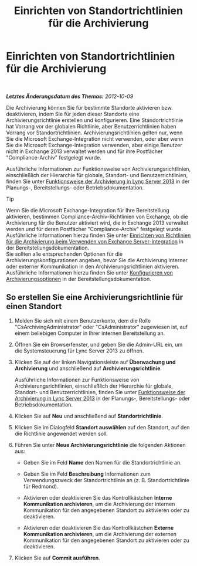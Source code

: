﻿---
title: Einrichten von Standortrichtlinien für die Archivierung
TOCTitle: Einrichten von Standortrichtlinien für die Archivierung
ms:assetid: dc2ea206-8b9c-44dd-a479-efb217593c89
ms:mtpsurl: https://technet.microsoft.com/de-de/library/JJ205325(v=OCS.15)
ms:contentKeyID: 49295617
ms.date: 05/19/2016
mtps_version: v=OCS.15
ms.translationtype: HT
---

# Einrichten von Standortrichtlinien für die Archivierung

 

_**Letztes Änderungsdatum des Themas:** 2012-10-09_

Die Archivierung können Sie für bestimmte Standorte aktivieren bzw. deaktivieren, indem Sie für jeden dieser Standorte eine Archivierungsrichtlinie erstellen und konfigurieren. Eine Standortrichtlinie hat Vorrang vor der globalen Richtlinie, aber Benutzerrichtlinien haben Vorrang vor Standortrichtlinien. Archivierungsrichtlinien gelten nur, wenn Sie die Microsoft Exchange-Integration nicht verwenden, oder aber wenn Sie die Microsoft Exchange-Integration verwenden, aber einige Benutzer nicht in Exchange 2013 verwaltet werden und für ihre Postfächer "Compliance-Archiv" festgelegt wurde.

Ausführliche Informationen zur Funktionsweise von Archivierungsrichtlinien, einschließlich der Hierarchie für globale, Standort- und Benutzerrichtlinien, finden Sie unter [Funktionsweise der Archivierung in Lync Server 2013](lync-server-2013-how-archiving-works.md) in der Planungs-, Bereitstellungs- oder Betriebsdokumentation.


> [!TIP]
> Wenn Sie die Microsoft Exchange-Integration für Ihre Bereitstellung aktivieren, bestimmen Compliance-Archiv-Richtlinien von Exchange, ob die Archivierung für die Benutzer aktiviert wird, die in Exchange 2013 verwaltet werden und für deren Postfächer "Compliance-Archiv" festgelegt wurde. Ausführliche Informationen hierzu finden Sie unter <A href="lync-server-2013-setting-up-policies-for-archiving-when-using-exchange-server-integration.md">Einrichten von Richtlinien für die Archivierung beim Verwenden von Exchange Server-Integration</A> in der Bereitstellungsdokumentation.<BR>Sie sollten alle entsprechenden Optionen für die Archivierungskonfigurationen angeben, bevor Sie die Archivierung interner oder externer Kommunikation in den Archivierungsrichtlinien aktivieren. Ausführliche Informationen hierzu finden Sie unter <A href="lync-server-2013-configuring-archiving-options.md">Konfigurieren von Archivierungsoptionen</A> in der Bereitstellungsdokumentation.



## So erstellen Sie eine Archivierungsrichtlinie für einen Standort

1.  Melden Sie sich mit einem Benutzerkonto, dem die Rolle "CsArchivingAdministrator" oder "CsAdministrator" zugewiesen ist, auf einem beliebigen Computer in Ihrer internen Bereitstellung an.

2.  Öffnen Sie ein Browserfenster, und geben Sie die Admin-URL ein, um die Systemsteuerung für Lync Server 2013 zu öffnen.

3.  Klicken Sie auf der linken Navigationsleiste auf **Überwachung und Archivierung** und anschließend auf **Archivierungsrichtlinie**.
    
    Ausführliche Informationen zur Funktionsweise von Archivierungsrichtlinien, einschließlich der Hierarchie für globale, Standort- und Benutzerrichtlinien, finden Sie unter [Funktionsweise der Archivierung in Lync Server 2013](lync-server-2013-how-archiving-works.md) in der Planungs-, Bereitstellungs- oder Betriebsdokumentation.

4.  Klicken Sie auf **Neu** und anschließend auf **Standortrichtlinie**.

5.  Klicken Sie im Dialogfeld **Standort auswählen** auf den Standort, auf den die Richtlinie angewendet werden soll.

6.  Führen Sie unter **Neue Archivierungsrichtlinie** die folgenden Aktionen aus:
    
      - Geben Sie im Feld **Name** den Namen für die Standortrichtlinie an.
    
      - Geben Sie im Feld **Beschreibung** Informationen zum Verwendungszweck der Standortrichtlinie an (z. B. Standortrichtlinie für Redmond).
    
      - Aktivieren oder deaktivieren Sie das Kontrollkästchen **Interne Kommunikation archivieren**, um die Archivierung der internen Kommunikation für den angegebenen Standort zu aktivieren oder zu deaktivieren.
    
      - Aktivieren oder deaktivieren Sie das Kontrollkästchen **Externe Kommunikation archivieren**, um die Archivierung der externen Kommunikation für den angegebenen Standort zu aktivieren oder zu deaktivieren.

7.  Klicken Sie auf **Commit ausführen**.

